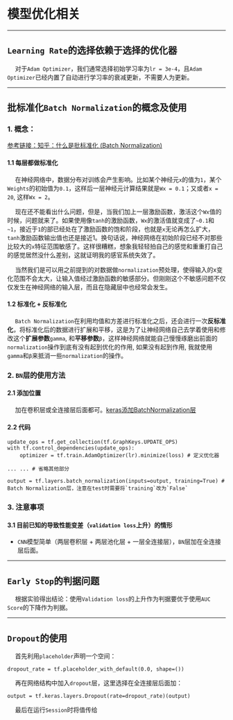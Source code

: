 # 模型优化相关

------------------

## `Learning Rate`的选择依赖于选择的优化器

&emsp; 对于`Adam Optimizer`，我们通常选择初始学习率为`lr = 3e-4`，且`Adam Optimizer`已经内置了自动进行学习率的衰减更新，不需要人为更新。

-----------------

## **批标准化**`Batch Normalization`的概念及使用

### 1. 概念：

[参考链接：知乎：什么是批标准化 (Batch Normalization)](https://zhuanlan.zhihu.com/p/24810318)

#### 1.1 每层都做标准化

&emsp; 在神经网络中，数据分布对训练会产生影响。比如某个神经元`x`的值为`1`，某个`Weights`的初始值为`0.1`，这样后一层神经元计算结果就是`Wx = 0.1`；又或者`x = 20`, 这样`Wx = 2`。

&emsp; 现在还不能看出什么问题，但是，当我们加上一层激励函数，激活这个`Wx`值的时候，问题就来了。如果使用像`tanh`的激励函数，`Wx`的激活值就变成了`~0.1`和`~1`，接近于`1`的部已经处在了激励函数的饱和阶段，也就是`x`无论再怎么扩大，`tanh`激励函数输出值也还是接近1。换句话说，神经网络在初始阶段已经不对那些比较大的`x`特征范围敏感了。这样很糟糕，想象我轻轻拍自己的感觉和重重打自己的感觉居然没什么差别，这就证明我的感官系统失效了。

&emsp; 当然我们是可以用之前提到的对数据做`normalization`预处理，使得输入的x变化范围不会太大，让输入值经过激励函数的敏感部分。但刚刚这个不敏感问题不仅仅发生在神经网络的输入层，而且在隐藏层中也经常会发生。

#### 1.2 标准化 + 反标准化

&emsp; `Batch Normalization`在利用均值和方差进行标准化之后，还会进行一次**反标准化**，将标准化后的数据进行扩展和平移，这是为了让神经网络自己去学着使用和修改这个**扩展参数**`gamma`, 和**平移参数**`β`，这样神经网络就能自己慢慢琢磨出前面的`normalization`操作到底有没有起到优化的作用, 如果没有起到作用, 我就使用`gamma`和`β`来抵消一些`normalization`的操作。


### 2. `BN`层的使用方法

#### 2.1 添加位置

&emsp; 加在卷积层或全连接层后面都可。[keras添加BatchNormalization层](https://blog.csdn.net/coffrelv/article/details/102657861)

#### 2.2 代码

```
update_ops = tf.get_collection(tf.GraphKeys.UPDATE_OPS)
with tf.control_dependencies(update_ops):
    optimizer = tf.train.AdamOptimizer(lr).minimize(loss) # 定义优化器
    
... ... # 省略其他部分

output = tf.layers.batch_normalization(inputs=output, training=True) # Batch Normalization层，注意在test时需要将`training`改为`False`

```

### 3. 注意事项

#### 3.1 目前已知的导致性能变差（`validation loss`上升）的情形

 - `CNN`模型简单（两层卷积层 + 两层池化层 + 一层全连接层），`BN`层加在全连接层后面。


-------------------

## `Early Stop`的判据问题

&emsp; 根据实验得出结论：使用`Validation loss`的上升作为判据要优于使用`AUC Score`的下降作为判据。


-------------------

## `Dropout`的使用

&emsp; 首先利用`placeholder`声明一个空间：
```
dropout_rate = tf.placeholder_with_default(0.0, shape=())
```

&emsp; 再在网络结构中加入`dropout`层，这里选择在全连接层后面加：
```
output = tf.keras.layers.Dropout(rate=dropout_rate)(output)
```

&emsp; 最后在运行`Session`时将值传给










